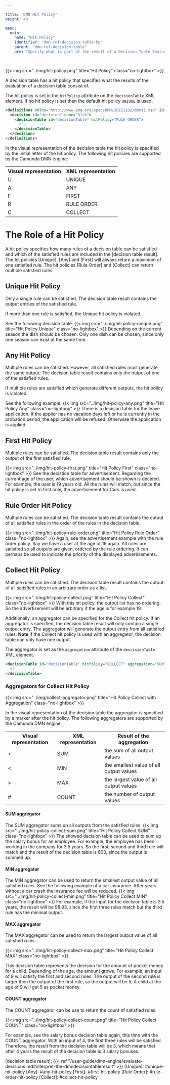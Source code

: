 ```yaml
---

title: 'DMN Hit Policy'
weight: 40

menu:
  main:
    name: "Hit Policy"
    identifier: "dmn-ref-decision-table-hp"
    parent: "dmn-ref-decision-table"
    pre: "Specify what is part of the result of a Decision Table Evaluation"

---
```


{{< img src="../img/hit-policy.png" title="Hit Policy" class="no-lightbox" >}}

A decision table has a hit policy that specifies what the
results of the evaluation of a decision table consist of.

The hit policy is set in the `hitPolicy` attribute on the `decisionTable` XML
element. If no hit policy is set then the default hit policy `UNIQUE` is used.

```xml
<definitions xmlns="http://www.omg.org/spec/DMN/20151101/dmn11.xsd" id="definitions" name="definitions" namespace="http://camunda.org/schema/1.0/dmn">
  <decision id="decision" name="Dish">
    <decisionTable id="decisionTable" hitPolicy="RULE ORDER">
      <!-- .. -->
    </decisionTable>
  </decision>
</definitions>
```

In the visual representation of the decision table the hit policy is specified
by the initial letter of the hit policy. The following hit policies are
supported by the Camunda DMN engine:

<table class="table table-striped">
  <tr>
    <th>Visual representation</th>
    <th>XML representation</th>
  </tr>
  <tr>
    <td>U</td>
    <td>UNIQUE</td>
  </tr>
  <tr>
    <td>A</td>
    <td>ANY</td>
  </tr>
  <tr>
    <td>F</td>
    <td>FIRST</td>
  </tr>
  <tr>
    <td>R</td>
    <td>RULE ORDER</td>
  </tr>
  <tr>
    <td>C</td>
    <td>COLLECT</td>
  </tr>
</table>

# The Role of a Hit Policy

A hit policy specifies how many rules of a decision table can be satisfied and
which of the satisfied rules are included in the [decision table result]. The
hit policies [Unique], [Any] and [First] will always return a maximum of one
satisfied rule. The hit policies [Rule Order] and [Collect] can return
multiple satisfied rules.

## Unique Hit Policy

Only a single rule can be satisfied. The decision table result contains the
output entries of the satisfied rule.

If more than one rule is satisfied, the Unique hit policy is violated.

See the following decision table. 
{{< img src="../img/hit-policy-unique.png" title="Hit Policy Unique" class="no-lightbox" >}}
Depending on the current season the dish should be chosen.
Only one dish can be chosen, since only one season can exist at the same time.

## Any Hit Policy

Multiple rules can be satisfied. However, all satisfied rules must generate the same
output. The decision table result contains only the output of one of the
satisfied rules.

If multiple rules are satisfied which generate different outputs, the hit policy
is violated.

See the following example:
{{< img src="../img/hit-policy-any.png" title="Hit Policy Any" class="no-lightbox" >}}
There is a decision table for the leave application. If the applier
has no vacation days left or he is currently in the probation period, the application will be refused. 
Otherwise the application is applied.

## First Hit Policy

Multiple rules can be satisfied. The decision table result contains only
the output of the first satisfied rule.

{{< img src="../img/hit-policy-first.png" title="Hit Policy First" class="no-lightbox" >}}
See the decistion table for advertisement. Regarding the current age of the user, which
advertisement should be shown is decided. For example, the user is 19 years old. All the rules will match, but since
the hit policy is set to first only, the advertisement for Cars is used.

## Rule Order Hit Policy

Multiple rules can be satisfied. The decision table result contains the output
of all satisfied rules in the order of the rules in the decision table.

{{< img src="../img/hit-policy-rule-order.png" title="Hit Policy Rule Order" class="no-lightbox" >}}
Again, see the advertisement example with the rule order policy. Say we have a user at the age of 19 again.
All rules are satisfied so all outputs are given, ordered by the rule ordering. 
It can perhaps be used to indicate the priority of the displayed advertisements.

## Collect Hit Policy

Multiple rules can be satisfied. The decision table result contains the output
of all satisfied rules in an arbitrary order as a list.

{{< img src="../img/hit-policy-collect.png" title="Hit Policy Collect" class="no-lightbox" >}}
With this hit policy, the output list has no ordering. So the advertisement will be arbitrary
if the age is for example 19.

Additionally, an aggregator can be specified for the Collect hit policy. If an
aggregator is specified, the decision table result will only contain a single
output entry. The aggregator will generate the output entry from all satisfied
rules. **Note** if the Collect hit policy is used with an aggregator, the
decision table can only have one output.

The aggregator is set as the `aggregation` attribute of the `descisionTable`
XML element.

```xml
<decisionTable id="decisionTable" hitPolicy="COLLECT" aggregation="SUM">
  <!-- .. -->
</decisionTable>
```

### Aggregators for Collect Hit Policy

{{< img src="../img/collect-aggregator.png" title="Hit Policy Collect with Aggregation" class="no-lightbox" >}}

In the visual representation of the decision table the aggregator is specified
by a marker after the hit policy. The following aggregators are supported by
the Camunda DMN engine:

<table class="table table-striped">
  <tr>
    <th>Visual representation</th>
    <th>XML representation</th>
    <th>Result of the aggregation</th>
  </tr>
  <tr>
    <td>+</td>
    <td>SUM</td>
    <td>the sum of all output values</td>
  </tr>
  <tr>
    <td><</td>
    <td>MIN</td>
    <td>the smallest value of all output values</td>
  </tr>
  <tr>
    <td>></td>
    <td>MAX</td>
    <td>the largest value of all output values</td>
  </tr>
  <tr>
    <td>#</td>
    <td>COUNT</td>
    <td>the number of output values</td>
  </tr>
</table>

#### SUM aggregator
The SUM aggregator sums up all outputs from the satisfied rules.
{{< img src="../img/hit-policy-collect-sum.png" title="Hit Policy Collect SUM" class="no-lightbox" >}}
The showed decision table can be used to sum up the salary bonus for an employee. For example, the employee has been working in the company for 
3.5 years. So the first, second and third rule will match and the result of the decision table is 600, since the output is summed up.

#### MIN aggregator
The MIN aggregator can be used to return the smallest output value of all satisfied rules.
See the following example of a car insurance. After years without a car crash the insurance fee will be reduced.
{{< img src="../img/hit-policy-collect-min.png" title="Hit Policy Collect MIN" class="no-lightbox" >}}
For example, if the input for the decision table is 3.5 years, the result will be 98.83, since the first three rules match
but the third rule has the minimal output.

#### MAX aggregator
The MAX aggregator can be used to return the largest output value of all satisfied rules.

{{< img src="../img/hit-policy-collect-max.png" title="Hit Policy Collect MAX" class="no-lightbox" >}}

This decision table represents the decision for the amount of pocket money for a child.
Depending of the age, the amount grows. For example, an input of 9 will satisfy the first and second rules.
The output of the second rule is larger then the output of the first rule, so the output
will be 5. A child at the age of 9 will get 5 as pocket money.

#### COUNT aggregator
The COUNT aggregator can be use to return the count of satisfied rules.

{{< img src="../img/hit-policy-collect-count.png" title="Hit Policy Collect COUNT" class="no-lightbox" >}}

For example, see the salary bonus decision table again, this time with the COUNT aggregator. 
With an input of 4, the first three rules will be satisfied. Therefore, the result from the decision table will be 3, which means
that after 4 years the result of the decision table is 3 salary bonuses.

[decision table result]: {{< ref "/user-guide/dmn-engine/evaluate-decisions.md#interpret-the-dmndecisiontableresult" >}}
[Unique]: #unique-hit-policy
[Any]: #any-hit-policy
[First]: #first-hit-policy
[Rule Order]: #rule-order-hit-policy
[Collect]: #collect-hit-policy
